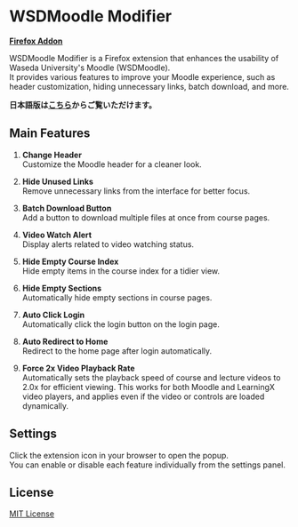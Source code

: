 # WSDMoodle Modifier

**[Firefox Addon](https://addons.mozilla.org/ja/firefox/addon/wsdmoodle-modifier/)**

WSDMoodle Modifier is a Firefox extension that enhances the usability of Waseda University's Moodle (WSDMoodle).  
It provides various features to improve your Moodle experience, such as header customization, hiding unnecessary links, batch download, and more.

**日本語版は[こちら](docs/README.ja.md)からご覧いただけます。**

## Main Features

1. **Change Header**  
   Customize the Moodle header for a cleaner look.

2. **Hide Unused Links**  
   Remove unnecessary links from the interface for better focus.

3. **Batch Download Button**  
   Add a button to download multiple files at once from course pages.

4. **Video Watch Alert**  
   Display alerts related to video watching status.

5. **Hide Empty Course Index**  
   Hide empty items in the course index for a tidier view.

6. **Hide Empty Sections**  
   Automatically hide empty sections in course pages.

7. **Auto Click Login**  
   Automatically click the login button on the login page.

8. **Auto Redirect to Home**  
   Redirect to the home page after login automatically.

9. **Force 2x Video Playback Rate**  
   Automatically sets the playback speed of course and lecture videos to 2.0x for efficient viewing. This works for both Moodle and LearningX video players, and applies even if the video or controls are loaded dynamically.

## Settings

Click the extension icon in your browser to open the popup.  
You can enable or disable each feature individually from the settings panel.

## License

[MIT License](./LICENSE)